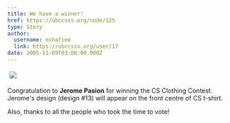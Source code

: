 ```yaml
---
title: We have a winner! 
href: https://ubccsss.org/node/125
type: Story
author:
  username: nshafiee
  link: https://ubccsss.org/user/17
date: 2005-11-09T03:08:00.000Z
---
```


<div class="field field-name-body field-type-text-with-summary field-label-hidden"><div class="field-items"><div class="field-item even"><p><img src="/files/jeromeblack.jpg.jpeg" vspace="5" hspace="5"></p>
<p>Congratulation to <b>Jerome Pasion</b> for winning the CS Clothing Contest. Jerome&apos;s design (design #13) will appear on the front centre of CS t-shirt. </p>
<p>Also, thanks to all the people who took the time to vote!</p>
</div></div></div>    <footer>
          </footer>